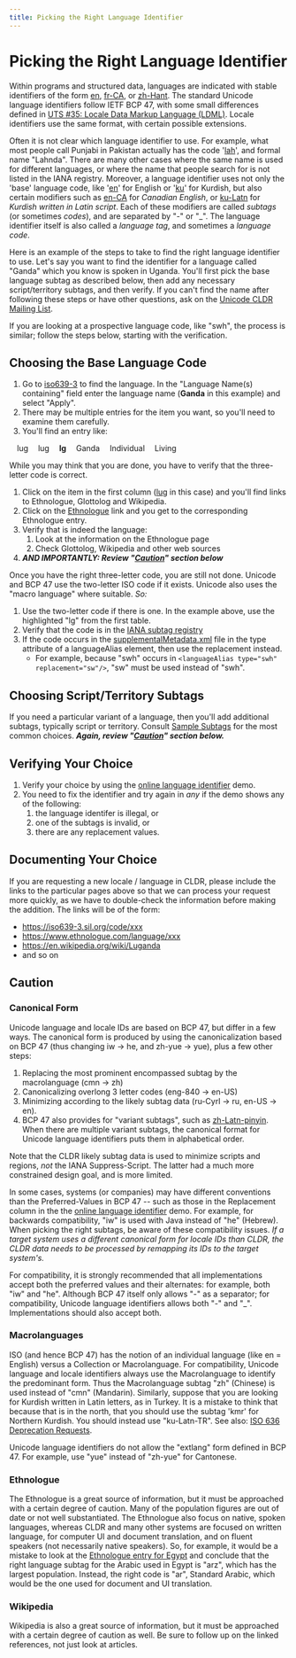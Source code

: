 ```yaml
---
title: Picking the Right Language Identifier
---
```


# Picking the Right Language Identifier

Within programs and structured data, languages are indicated with stable identifiers of the form [en](http://unicode.org/cldr/utility/languageid.jsp?a=en), [fr\-CA](http://unicode.org/cldr/utility/languageid.jsp?a=fr-CA), or [zh\-Hant](http://unicode.org/cldr/utility/languageid.jsp?a=zh-Hant&l=en). The standard Unicode language identifiers follow IETF BCP 47, with some small differences defined in [UTS \#35: Locale Data Markup Language (LDML)](http://www.unicode.org/reports/tr35/). Locale identifiers use the same format, with certain possible extensions.

Often it is not clear which language identifier to use. For example, what most people call Punjabi in Pakistan actually has the code '[lah](http://unicode.org/cldr/utility/languageid.jsp?a=lah)', and formal name "Lahnda". There are many other cases where the same name is used for different languages, or where the name that people search for is not listed in the IANA registry. Moreover, a language identifier uses not only the 'base' language code, like '[en](http://unicode.org/cldr/utility/languageid.jsp?a=en)' for English or '[ku](http://unicode.org/cldr/utility/languageid.jsp?a=ku)' for Kurdish, but also certain modifiers such as [en\-CA](http://unicode.org/cldr/utility/languageid.jsp?a=en-CA) for *Canadian English*, or [ku\-Latn](http://ku-Latn) for *Kurdish written in Latin script*. Each of these modifiers are called *subtags* (or sometimes *codes*), and are separated by "\-" or "\_". The language identifier itself is also called a *language tag*, and sometimes a *language code*.

Here is an example of the steps to take to find the right language identifier to use. Let's say you want to find the identifier for a language called "Ganda" which you know is spoken in Uganda. You'll first pick the base language subtag as described below, then add any necessary script/territory subtags, and then verify. If you can't find the name after following these steps or have other questions, ask on the [Unicode CLDR Mailing List](http://www.unicode.org/consortium/distlist.html#cldr_list).

If you are looking at a prospective language code, like "swh", the process is similar; follow the steps below, starting with the verification.

## Choosing the Base Language Code

1. Go to [iso639\-3](https://iso639-3.sil.org/code_tables/639/data) to find the language. In the "Language Name(s) containing" field enter the language name (**Ganda** in this example) and select "Apply".
2. There may be multiple entries for the item you want, so you'll need to examine them carefully.
3. You'll find an entry like:

&emsp;lug&emsp; lug&emsp; **lg**&emsp; Ganda&emsp; Individual&emsp; Living

While you may think that you are done, you have to verify that the three\-letter code is correct.

1. Click on the item in the first column ([lug](https://iso639-3.sil.org/code/lug) in this case) and you'll find links to Ethnologue, Glottolog and Wikipedia.
2. Click on the [Ethnologue](http://www.ethnologue.com/language/lug) link and you get to the corresponding Ethnologue entry.
3. Verify that is indeed the language:
	1. Look at the information on the Ethnologue page
	2. Check Glottolog, Wikipedia and other web sources
4. ***AND IMPORTANTLY: Review "[Caution](/index/cldr-spec/picking-the-right-language-code#caution)" section below***

Once you have the right three\-letter code, you are still not done. Unicode and BCP 47 use the two\-letter ISO code if it exists. Unicode also uses the "macro language" where suitable. *So:*


1. Use the two\-letter code if there is one. In the example above, use the highlighted "lg" from the first table.
2. Verify that the code is in the [IANA subtag registry](http://www.iana.org/assignments/language-subtag-registry)
3. If the code occurs in the [supplementalMetadata.xml](http://github.com/unicode-org/cldr/blob/main/common/supplemental/supplementalMetadata.xml) file in the type attribute of a languageAlias element, then use the replacement instead.
	- For example, because "swh" occurs in `<languageAlias type="swh" replacement="sw"/>`, "sw" must be used instead of "swh".


## Choosing Script/Territory Subtags

If you need a particular variant of a language, then you'll add additional subtags, typically script or territory. Consult [Sample Subtags](http://unicode.org/cldr/utility/sample_subtags.html) for the most common choices. ***Again, review "[Caution](/index/cldr-spec/picking-the-right-language-code#caution)" section below.***

## Verifying Your Choice

1. Verify your choice by using the [online language identifier](http://unicode.org/cldr/utility/languageid.jsp) demo.
2. You need to fix the identifier and try again in *any* if the demo shows any of the following:
	1. the language identifer is illegal, or
	2. one of the subtags is invalid, or
	3. there are any replacement values.

## Documenting Your Choice

If you are requesting a new locale / language in CLDR, please include the links to the particular pages above so that we can process your request more quickly, as we have to double-check the information before making the addition. The links will be of the form:


- https://iso639-3.sil.org/code/xxx
- https://www.ethnologue.com/language/xxx
- https://en.wikipedia.org/wiki/Luganda
- and so on

## Caution

### Canonical Form

Unicode language and locale IDs are based on BCP 47, but differ in a few ways. The canonical form is produced by using the canonicalization based on BCP 47 (thus changing iw → he, and zh\-yue → yue), plus a few other steps:

1. Replacing the most prominent encompassed subtag by the macrolanguage (cmn → zh)
2. Canonicalizing overlong 3 letter codes (eng\-840 → en\-US)
3. Minimizing according to the likely subtag data (ru\-Cyrl → ru, en\-US → en).
4. BCP 47 also provides for "variant subtags", such as [zh\-Latn\-pinyin](http://unicode.org/cldr/utility/languageid.jsp?a=zh-Latn-pinyin). When there are multiple variant subtags, the canonical format for Unicode language identifiers puts them in alphabetical order.

Note that the CLDR likely subtag data is used to minimize scripts and regions, *not* the IANA Suppress\-Script. The latter had a much more constrained design goal, and is more limited.

In some cases, systems (or companies) may have different conventions than the Preferred\-Values in BCP 47 \-\- such as those in the Replacement column in the the [online language identifier](http://unicode.org/cldr/utility/languageid.jsp) demo. For example, for backwards compatibility, "iw" is used with Java instead of "he" (Hebrew). When picking the right subtags, be aware of these compatibility issues. *If a target system uses a different canonical form for locale IDs than CLDR, the CLDR data needs to be processed by remapping its IDs to the target system's.*

For compatibility, it is strongly recommended that all implementations accept both the preferred values and their alternates: for example, both "iw" and "he". Although BCP 47 itself only allows "\-" as a separator; for compatibility, Unicode language identifiers allows both "\-" and "\_". Implementations should also accept both.

### Macrolanguages

ISO (and hence BCP 47\) has the notion of an individual language (like en \= English) versus a Collection or Macrolanguage. For compatibility, Unicode language and locale identifiers always use the Macrolanguage to identify the predominant form. Thus the Macrolanguage subtag "zh" (Chinese) is used instead of "cmn" (Mandarin). Similarly, suppose that you are looking for Kurdish written in Latin letters, as in Turkey. It is a mistake to think that because that is in the north, that you should use the subtag 'kmr' for Northern Kurdish. You should instead use "ku\-Latn\-TR". See also: [ISO 636 Deprecation Requests](/development/development-process/design-proposals/iso-636-deprecation-requests-draft).

Unicode language identifiers do not allow the "extlang" form defined in BCP 47\. For example, use "yue" instead of "zh\-yue" for Cantonese.

### Ethnologue

The Ethnologue is a great source of information, but it must be approached with a certain degree of caution. Many of the population figures are out of date or not well substantiated. The Ethnologue also focus on native, spoken languages, whereas CLDR and many other systems are focused on written language, for computer UI and document translation, and on fluent speakers (not necessarily native speakers). So, for example, it would be a mistake to look at the [Ethnologue entry for Egypt](https://www.ethnologue.com/country/EG/) and conclude that the right language subtag for the Arabic used in Egypt is "arz", which has the largest population. Instead, the right code is "ar", Standard Arabic, which would be the one used for document and UI translation.


### Wikipedia

Wikipedia is also a great source of information, but it must be approached with a certain degree of caution as well. Be sure to follow up on the linked references, not just look at articles.




